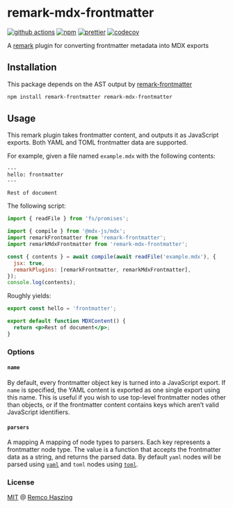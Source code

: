# remark-mdx-frontmatter

[![github actions](https://github.com/remcohaszing/remark-mdx-frontmatter/actions/workflows/ci.yml/badge.svg)](https://github.com/remcohaszing/remark-mdx-frontmatter/actions/workflows/ci.yml)
[![npm](https://img.shields.io/npm/v/remark-mdx-frontmatter)](https://www.npmjs.com/package/remark-mdx-frontmatter)
[![prettier](https://img.shields.io/badge/code_style-prettier-ff69b4.svg)](https://prettier.io)
[![codecov](https://codecov.io/gh/remcohaszing/remark-mdx-frontmatter/branch/main/graph/badge.svg)](https://codecov.io/gh/remcohaszing/remark-mdx-frontmatter)

A [remark](https://remark.js.org) plugin for converting frontmatter metadata into MDX exports

## Installation

This package depends on the AST output by
[remark-frontmatter](https://github.com/remarkjs/remark-frontmatter)

```sh
npm install remark-frontmatter remark-mdx-frontmatter
```

## Usage

This remark plugin takes frontmatter content, and outputs it as JavaScript exports. Both YAML and
TOML frontmatter data are supported.

For example, given a file named `example.mdx` with the following contents:

```mdx
---
hello: frontmatter
---

Rest of document
```

The following script:

```js
import { readFile } from 'fs/promises';

import { compile } from '@mdx-js/mdx';
import remarkFrontmatter from 'remark-frontmatter';
import remarkMdxFrontmatter from 'remark-mdx-frontmatter';

const { contents } = await compile(await readFile('example.mdx'), {
  jsx: true,
  remarkPlugins: [remarkFrontmatter, remarkMdxFrontmatter],
});
console.log(contents);
```

Roughly yields:

```jsx
export const hello = 'frontmatter';

export default function MDXContent() {
  return <p>Rest of document</p>;
}
```

### Options

#### `name`

By default, every frontmatter object key is turned into a JavaScript export. If `name` is specified,
the YAML content is exported as one single export using this name. This is useful if you wish to use
top-level frontmatter nodes other than objects, or if the frontmatter content contains keys which
aren’t valid JavaScript identifiers.

#### `parsers`

A mapping A mapping of node types to parsers. Each key represents a frontmatter node type. The value
is a function that accepts the frontmatter data as a string, and returns the parsed data. By default
`yaml` nodes will be parsed using [`yaml`](https://github.com/eemeli/yaml) and `toml` nodes using
[`toml`](https://github.com/BinaryMuse/toml-node).

### License

[MIT](LICENSE.md) @ [Remco Haszing](https://github.com/remcohaszing)
